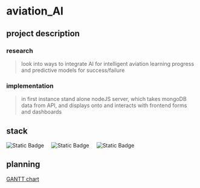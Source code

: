 # aviation_AI

## project description
### research
> look into ways to integrate AI for intelligent aviation learning progress and predictive models for success/failure
### implementation
> in first instance stand alone nodeJS server, which takes mongoDB data from API, and displays onto and interacts with frontend forms and dashboards

## stack
![Static Badge](https://img.shields.io/badge/built_in-JavaScript-D85937?style=flat)
&nbsp;&nbsp;&nbsp;
![Static Badge](https://img.shields.io/badge/AI_tool-Langraph-C2CBA9?style=flat)
&nbsp;&nbsp;&nbsp;
![Static Badge](https://img.shields.io/badge/data_from-MongoDB-D7E4EC?style=flat)
&nbsp;&nbsp;&nbsp;

## planning
[GANTT chart](https://docs.google.com/spreadsheets/d/1Xz3UcsKheMnLBxPb7cIgCECvu0LNfSPh-nyv5ipezY4/edit?usp=sharing)
